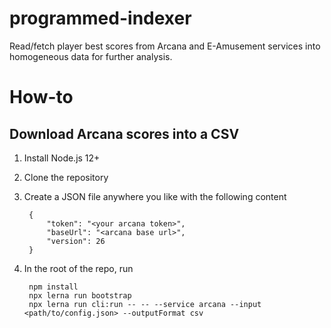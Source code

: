 # programmed-indexer

Read/fetch player best scores from Arcana and E-Amusement services into homogeneous data for further analysis.

# How-to

## Download Arcana scores into a CSV

1. Install Node.js 12+
2. Clone the repository
3. Create a JSON file anywhere you like with the following content

        {
            "token": "<your arcana token>",
            "baseUrl": "<arcana base url>",
            "version": 26
        }

3. In the root of the repo, run

        npm install
        npx lerna run bootstrap
        npx lerna run cli:run -- -- --service arcana --input <path/to/config.json> --outputFormat csv
